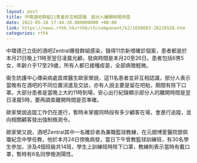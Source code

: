 ```yaml
---
layout: post
title: 中環酒吧群組11患者非互相認識　部分人離開時間待查
date: 2022-05-28 17:44:28.000000000 +08:00
link: https://news.rthk.hk/rthk/ch/component/k2/1650603-20220528.htm
categories: rthk
---
```


中環德己立街的酒吧Zentral爆發群組感染，錄得11宗新增確診個案，患者都是於本月21日晚上11時至翌日凌晨光顧，發病時間是本月20至26日。患者包括6男5女，年齡介乎17至29歲，所有人都已接種疫苗，全部病徵輕微。

衞生防護中心傳染病處首席醫生歐家榮說，這11名患者並非互相認識，部分人表示當晚有在酒吧的不同位置消遣及交談，亦有人說主要是留在吧枱，期間有除下口罩。大部分患者是當晚上大約11時到場，安心出行紀錄顯示部分人的離開時間是翌日凌晨5時，要再調查離開時間是否準確。

歐家榮說追蹤工作仍在進行，暫時未掌握同時段有多少顧客在場，會進行追蹤，並向相關顧客發出強制檢測令。

歐家榮又說，酒吧Zentral其中一名確診者為兼職籃球教練，在元朗博愛醫院鄧佩瓊紀念中學任教，他於本月24日傍晚病發，當日下午曾教籃球訓練班，有30名學生參加，涉及4個班級共14班，學生上訓練班時除下口罩，教練則表示當時有戴口罩，暫時有6名同學檢測陽性。
